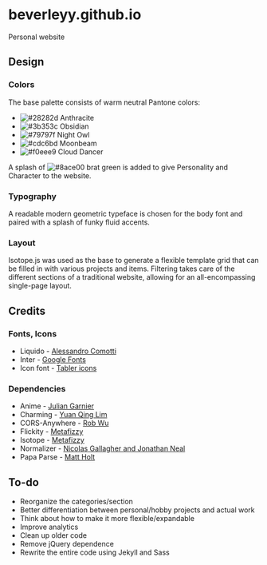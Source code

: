 # beverleyy.github.io
Personal website

## Design

### Colors

The base palette consists of warm neutral Pantone colors:

* ![#28282d](https://placehold.co/16x16/28282d/28282d.png) Anthracite
* ![#3b353c](https://placehold.co/16x16/3b353c/3b353c.png) Obsidian
* ![#79797f](https://placehold.co/16x16/79797f/79797f.png) Night Owl
* ![#cdc6bd](https://placehold.co/16x16/cdc6bd/cdc6bd.png) Moonbeam
* ![#f0eee9](https://placehold.co/16x16/f0eee9/f0eee9.png) Cloud Dancer

A splash of ![#8ace00](https://placehold.co/16x16/8ace00/8ace00.png) brat green is added to give Personality and Character to the website.

### Typography

A readable modern geometric typeface is chosen for the body font and paired with a splash of funky fluid accents. 

### Layout

Isotope.js was used as the base to generate a flexible template grid that can be filled in with various projects and items. Filtering takes care of the different sections of a traditional website, allowing for an all-encompassing single-page layout.

## Credits

### Fonts, Icons
* Liquido - [Alessandro Comotti](https://www.behance.net/gallery/22155251/LIQUIDO-free-font)
* Inter - [Google Fonts](https://fonts.google.com/specimen/Inter)
* Icon font - [Tabler icons](https://tabler-icons.io/)

### Dependencies
* Anime - [Julian Garnier](https://github.com/juliangarnier/anime)
* Charming - [Yuan Qing Lim](https://github.com/yuanqing/charming)
* CORS-Anywhere - [Rob Wu](https://github.com/Rob--W/cors-anywhere)
* Flickity - [Metafizzy](https://flickity.metafizzy.co/)
* Isotope - [Metafizzy](https://isotope.metafizzy.co/)
* Normalizer - [Nicolas Gallagher and Jonathan Neal](https://necolas.github.io/normalize.css/)
* Papa Parse - [Matt Holt](https://www.papaparse.com)

## To-do
* Reorganize the categories/section
* Better differentiation between personal/hobby projects and actual work
* Think about how to make it more flexible/expandable
* Improve analytics
* Clean up older code
* Remove jQuery dependence
* Rewrite the entire code using Jekyll and Sass
